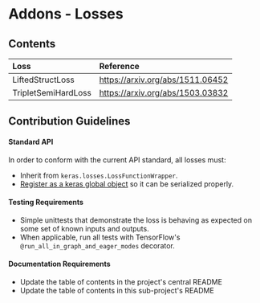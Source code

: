 # Addons - Losses

## Contents
| Loss  | Reference                                              |
|:----------------------- |:-------------------------------------|
| LiftedStructLoss | https://arxiv.org/abs/1511.06452       |
| TripletSemiHardLoss | https://arxiv.org/abs/1503.03832       |


## Contribution Guidelines
#### Standard API
In order to conform with the current API standard, all losses
must:
 * Inherit from `keras.losses.LossFunctionWrapper`.
 * [Register as a keras global object](https://github.com/tensorflow/addons/blob/master/tensorflow_addons/utils/python/keras_utils.py)
  so it can be serialized properly.

#### Testing Requirements
 * Simple unittests that demonstrate the loss is behaving as expected on
 some set of known inputs and outputs.
 * When applicable, run all tests with TensorFlow's
 `@run_all_in_graph_and_eager_modes` decorator.
 
#### Documentation Requirements
 * Update the table of contents in the project's central README
 * Update the table of contents in this sub-project's README
 